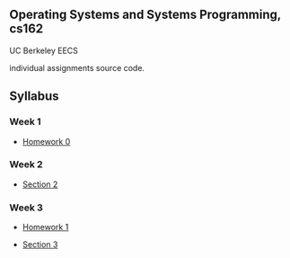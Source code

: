 ## Operating Systems and Systems Programming, cs162

UC Berkeley EECS

individual assignments source code.

## Syllabus

### Week 1

* [Homework 0](hw0/README.MD)

### Week 2

* [Section 2](section_02/README.MD)

### Week 3

* [Homework 1](hw1/README.MD)

* [Section 3](section_03/README.MD)

